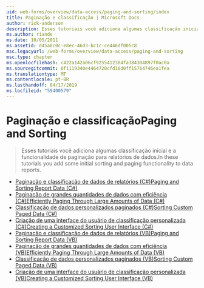 ```yaml
---
uid: web-forms/overview/data-access/paging-and-sorting/index
title: Paginação e classificação | Microsoft Docs
author: rick-anderson
description: Esses tutoriais você adiciona algumas classificação inicial e a funcionalidade de paginação para relatórios de dados.
ms.author: riande
ms.date: 10/05/2011
ms.assetid: d45a8c0c-e8ec-46d3-bc1c-ce446df005c8
msc.legacyurl: /web-forms/overview/data-access/paging-and-sorting
msc.type: chapter
ms.openlocfilehash: c422a142a06cf9255412384fa384304897f0ac0a
ms.sourcegitcommit: 0f1119340e4464720cfd16d0ff15764746ea1fea
ms.translationtype: MT
ms.contentlocale: pt-BR
ms.lasthandoff: 04/17/2019
ms.locfileid: "59400579"
---
```

# <a name="paging-and-sorting"></a><span data-ttu-id="c1969-103">Paginação e classificação</span><span class="sxs-lookup"><span data-stu-id="c1969-103">Paging and Sorting</span></span>

> <span data-ttu-id="c1969-104">Esses tutoriais você adiciona algumas classificação inicial e a funcionalidade de paginação para relatórios de dados.</span><span class="sxs-lookup"><span data-stu-id="c1969-104">In these tutorials you add some initial sorting and paging functionality to data reports.</span></span>


- [<span data-ttu-id="c1969-105">Paginação e classificação de dados de relatórios (C#)</span><span class="sxs-lookup"><span data-stu-id="c1969-105">Paging and Sorting Report Data (C#)</span></span>](paging-and-sorting-report-data-cs.md)
- [<span data-ttu-id="c1969-106">Paginação de grandes quantidades de dados com eficiência (C#)</span><span class="sxs-lookup"><span data-stu-id="c1969-106">Efficiently Paging Through Large Amounts of Data (C#)</span></span>](efficiently-paging-through-large-amounts-of-data-cs.md)
- [<span data-ttu-id="c1969-107">Classificação de dados personalizados paginados (C#)</span><span class="sxs-lookup"><span data-stu-id="c1969-107">Sorting Custom Paged Data (C#)</span></span>](sorting-custom-paged-data-cs.md)
- [<span data-ttu-id="c1969-108">Criação de uma interface do usuário de classificação personalizada (C#)</span><span class="sxs-lookup"><span data-stu-id="c1969-108">Creating a Customized Sorting User Interface (C#)</span></span>](creating-a-customized-sorting-user-interface-cs.md)
- [<span data-ttu-id="c1969-109">Paginação e classificação de dados de relatórios (VB)</span><span class="sxs-lookup"><span data-stu-id="c1969-109">Paging and Sorting Report Data (VB)</span></span>](paging-and-sorting-report-data-vb.md)
- [<span data-ttu-id="c1969-110">Paginação de grandes quantidades de dados com eficiência (VB)</span><span class="sxs-lookup"><span data-stu-id="c1969-110">Efficiently Paging Through Large Amounts of Data (VB)</span></span>](efficiently-paging-through-large-amounts-of-data-vb.md)
- [<span data-ttu-id="c1969-111">Classificação de dados personalizados paginados (VB)</span><span class="sxs-lookup"><span data-stu-id="c1969-111">Sorting Custom Paged Data (VB)</span></span>](sorting-custom-paged-data-vb.md)
- [<span data-ttu-id="c1969-112">Criação de uma interface do usuário de classificação personalizada (VB)</span><span class="sxs-lookup"><span data-stu-id="c1969-112">Creating a Customized Sorting User Interface (VB)</span></span>](creating-a-customized-sorting-user-interface-vb.md)
